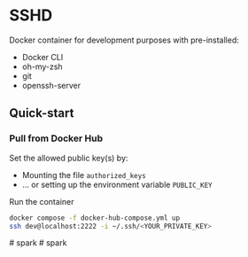 # SSHD

Docker container for development purposes with pre-installed:

- Docker CLI
- oh-my-zsh
- git
- openssh-server

## Quick-start

### Pull from Docker Hub

Set the allowed public key(s) by:

- Mounting the file `authorized_keys`
- ... or setting up the environment variable `PUBLIC_KEY`

Run the container

```bash
docker compose -f docker-hub-compose.yml up
ssh dev@localhost:2222 -i ~/.ssh/<YOUR_PRIVATE_KEY>
```
#   s p a r k  
 #   s p a r k  
 